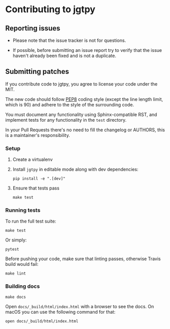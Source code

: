 # Contributing to jgtpy

## Reporting issues

- Please note that the issue tracker is not for questions. 

- If possible, before submitting an issue report try to verify that the issue
  haven't already been fixed and is not a duplicate.


## Submitting patches

If you contribute code to jgtpy, you agree to license your code under the MIT.

The new code should follow [PEP8](https://pep8.org/) coding style (except
the line length limit, which is 90) and adhere to the style of 
the surrounding code.

You must document any functionality using Sphinx-compatible RST, and
implement tests for any functionality in the `test` directory.

In your Pull Requests there's no need to fill the changelog or AUTHORS,
this is a maintainer's responsibility.

### Setup

1.  Create a virtualenv
2.  Install `jgtpy` in editable mode along with dev dependencies:

        pip install -e ".[dev]"

3.  Ensure that tests pass

        make test


### Running tests

To run the full test suite:

    make test

Or simply:

    pytest

Before pushing your code, make sure that linting passes, otherwise Travis
build would fail:

    make lint


### Building docs

    make docs

Open `docs/_build/html/index.html` with a browser to see the docs. On macOS you 
can use the following command for that:

    open docs/_build/html/index.html


